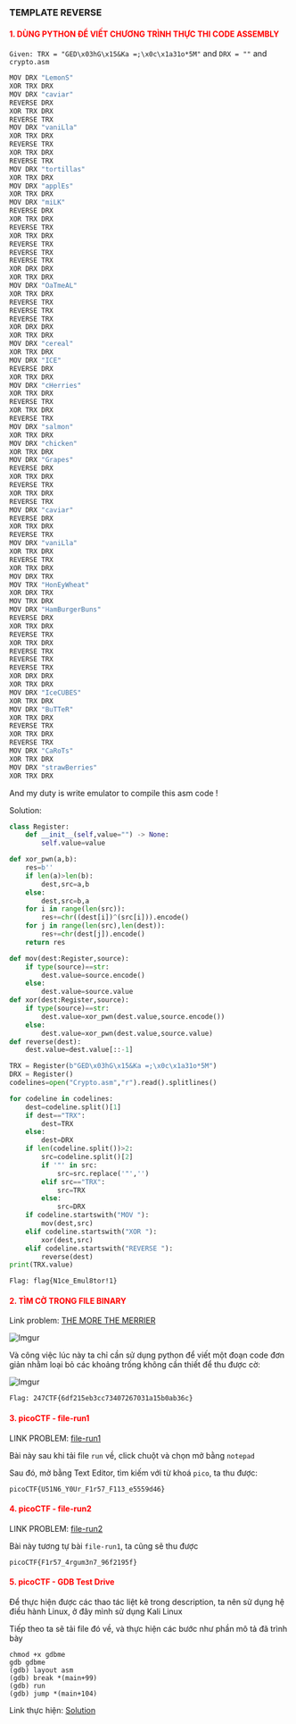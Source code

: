 ### TEMPLATE REVERSE

####  <span style="color:red">1. DÙNG PYTHON ĐỂ VIẾT CHƯƠNG TRÌNH THỰC THI CODE ASSEMBLY</span> 

`Given: TRX = "GED\x03hG\x15&Ka =;\x0c\x1a31o*5M"` and `DRX = ""` and `crypto.asm`

```py
MOV DRX "LemonS"
XOR TRX DRX
MOV DRX "caviar"
REVERSE DRX
XOR TRX DRX
REVERSE TRX
MOV DRX "vaniLla"
XOR TRX DRX
REVERSE TRX
XOR TRX DRX
REVERSE TRX
MOV DRX "tortillas"
XOR TRX DRX
MOV DRX "applEs"
XOR TRX DRX
MOV DRX "miLK"
REVERSE DRX
XOR TRX DRX
REVERSE TRX
XOR TRX DRX
REVERSE TRX
REVERSE TRX
REVERSE TRX
XOR DRX DRX
XOR TRX DRX
MOV DRX "OaTmeAL"
XOR TRX DRX
REVERSE TRX
REVERSE TRX
REVERSE TRX
XOR DRX DRX
XOR TRX DRX
MOV DRX "cereal"
XOR TRX DRX
MOV DRX "ICE"
REVERSE DRX
XOR TRX DRX
MOV DRX "cHerries"
XOR TRX DRX
REVERSE TRX
XOR TRX DRX
REVERSE TRX
MOV DRX "salmon"
XOR TRX DRX
MOV DRX "chicken"
XOR TRX DRX
MOV DRX "Grapes"
REVERSE DRX
XOR TRX DRX
REVERSE TRX
XOR TRX DRX
REVERSE TRX
MOV DRX "caviar"
REVERSE DRX
XOR TRX DRX
REVERSE TRX
MOV DRX "vaniLla"
XOR TRX DRX
REVERSE TRX
XOR TRX DRX
MOV DRX TRX
MOV TRX "HonEyWheat"
XOR DRX TRX
MOV TRX DRX
MOV DRX "HamBurgerBuns"
REVERSE DRX
XOR TRX DRX
REVERSE TRX
XOR TRX DRX
REVERSE TRX
REVERSE TRX
REVERSE TRX
XOR DRX DRX
XOR TRX DRX
MOV DRX "IceCUBES"
XOR TRX DRX
MOV DRX "BuTTeR"
XOR TRX DRX
REVERSE TRX
XOR TRX DRX
REVERSE TRX
MOV DRX "CaRoTs"
XOR TRX DRX
MOV DRX "strawBerries"
XOR TRX DRX
```

And my duty is write emulator to compile this asm code !

Solution:

```py
class Register:
    def __init__(self,value="") -> None:
        self.value=value

def xor_pwn(a,b):
    res=b''
    if len(a)>len(b):
        dest,src=a,b
    else:
        dest,src=b,a
    for i in range(len(src)):
        res+=chr((dest[i])^(src[i])).encode()
    for j in range(len(src),len(dest)):
        res+=chr(dest[j]).encode()
    return res

def mov(dest:Register,source):
    if type(source)==str:
        dest.value=source.encode()
    else:
        dest.value=source.value
def xor(dest:Register,source):
    if type(source)==str:
        dest.value=xor_pwn(dest.value,source.encode())
    else:
        dest.value=xor_pwn(dest.value,source.value)
def reverse(dest):
    dest.value=dest.value[::-1]

TRX = Register(b"GED\x03hG\x15&Ka =;\x0c\x1a31o*5M")
DRX = Register()
codelines=open("Crypto.asm","r").read().splitlines()

for codeline in codelines:
    dest=codeline.split()[1]
    if dest=="TRX":
        dest=TRX
    else:
        dest=DRX
    if len(codeline.split())>2:
        src=codeline.split()[2]
        if '"' in src:
            src=src.replace('"','')
        elif src=="TRX":
            src=TRX
        else:
            src=DRX
    if codeline.startswith("MOV "):
        mov(dest,src)
    elif codeline.startswith("XOR "):
        xor(dest,src)
    elif codeline.startswith("REVERSE "):
        reverse(dest)
print(TRX.value)
```

`Flag: flag{N1ce_Emul8tor!1}`

####  <span style="color:red">2. TÌM CỜ TRONG FILE BINARY</span>

Link problem: [THE MORE THE MERRIER](https://247ctf.com/dashboard)

![Imgur](https://i.imgur.com/uCMPkT4.png) 

Và công việc lúc này ta chỉ cần sử dụng python để viết một đoạn code đơn giản nhằm loại bỏ các khoảng trống không cần thiết để thu được cờ:

![Imgur](https://i.imgur.com/1bocA6h.png)

`Flag: 247CTF{6df215eb3cc73407267031a15b0ab36c}`

####  <span style="color:red">3. picoCTF - file-run1</span>

LINK PROBLEM: [file-run1](https://play.picoctf.org/practice/challenge/266?category=3&originalEvent=70&page=1&solved=0)

Bài này sau khi tải file `run` về, click chuột và chọn mở bằng `notepad`

Sau đó, mở bằng Text Editor, tìm kiếm với từ khoá `pico`, ta thu được:

~~~
picoCTF{U51N6_Y0Ur_F1r57_F113_e5559d46}
~~~

####  <span style="color:red">4. picoCTF - file-run2</span>

LINK PROBLEM: [file-run2](https://play.picoctf.org/practice/challenge/267?category=3&originalEvent=70&page=1&solved=0)

Bài này tương tự bài `file-run1`, ta cũng sẽ thu được 

~~~
picoCTF{F1r57_4rgum3n7_96f2195f}
~~~

####  <span style="color:red">5. picoCTF - GDB Test Drive </span>

Để thực hiện được các thao tác liệt kê trong description, ta nên sử dụng hệ điều hành Linux, ở đây mình sử dụng Kali Linux

Tiếp theo ta sẽ tải file đó về, và thực hiện các bước như phần mô tả đã trình bày

```
chmod +x gdbme
gdb gdbme
(gdb) layout asm
(gdb) break *(main+99)
(gdb) run
(gdb) jump *(main+104)
```

Link thực hiện: [Solution](https://youtu.be/-2wOYw9t4eg)